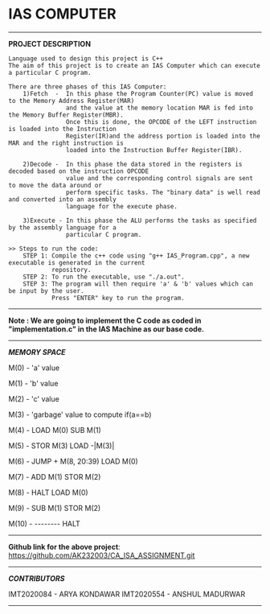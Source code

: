 # IAS COMPUTER

-------------------------------------------------------------------------------------

**PROJECT DESCRIPTION**
   
    Language used to design this project is C++
    The aim of this project is to create an IAS Computer which can execute a particular C program.

    There are three phases of this IAS Computer:
        1)Fetch  -  In this phase the Program Counter(PC) value is moved to the Memory Address Register(MAR)
                    and the value at the memory location MAR is fed into the Memory Buffer Register(MBR).
                    Once this is done, the OPCODE of the LEFT instruction is loaded into the Instruction 
                    Register(IR)and the address portion is loaded into the MAR and the right instruction is 
                    loaded into the Instruction Buffer Register(IBR).

        2)Decode -  In this phase the data stored in the registers is decoded based on the instruction OPCODE 
                    value and the corresponding control signals are sent to move the data around or 
                    perform specific tasks. The "binary data" is well read and converted into an assembly
                    language for the execute phase. 
        
        3)Execute - In this phase the ALU performs the tasks as specified by the assembly language for a 
                    particular C program.
    
    >> Steps to run the code:
        STEP 1: Compile the c++ code using "g++ IAS_Program.cpp", a new executable is generated in the current
                repository.
        STEP 2: To run the executable, use "./a.out".
        STEP 3: The program will then require 'a' & 'b' values which can be input by the user.
                Press "ENTER" key to run the program. 

-------------------------------------------------------------------------------------

**Note : We are going to implement the C code as coded in "implementation.c" in the IAS Machine as our base code.**

-------------------------------------------------------------------------------------

***MEMORY SPACE***

M(0)    -       'a' value

M(1)    -       'b' value

M(2)    -       'c' value

M(3)    -       'garbage' value to compute if(a==b)

M(4)    -       LOAD M(0)           SUB M(1)

M(5)    -       STOR M(3)           LOAD -|M(3)|

M(6)    -       JUMP + M(8, 20:39)  LOAD M(0)

M(7)    -       ADD M(1)            STOR M(2)

M(8)    -       HALT                LOAD M(0)

M(9)    -       SUB M(1)            STOR M(2)

M(10)   -       --------            HALT

-------------------------------------------------------------------------------------

**Github link for the above project**: https://github.com/AK232003/CA_ISA_ASSIGNMENT.git

-------------------------------------------------------------------------------------
***CONTRIBUTORS***

IMT2020084 - ARYA KONDAWAR
IMT2020554 - ANSHUL MADURWAR

-------------------------------------------------------------------------------------


